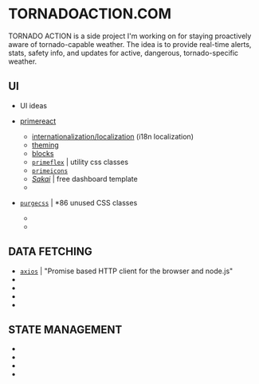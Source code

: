 # **TORNADOACTION.COM**

TORNADO ACTION is a side project I'm working on for staying proactively aware of tornado-capable weather. The idea is to provide real-time alerts, stats, safety info, and updates for active, dangerous, tornado-specific weather.

## **UI**

- UI ideas

- [primereact](https://www.primefaces.org/primereact/setup/)
  - [internationalization/localization](https://www.primefaces.org/primereact/locale) (i18n localization)
  - [theming](https://www.primefaces.org/primereact/theming/)
  - [blocks](https://www.primefaces.org/primeblocks-react/#/documentation)
  - [`primeflex`](https://www.primefaces.org/primeflex/) | utility css classes
  - [`primeicons`]()
  - [_Sakai_](https://www.primefaces.org/sakai-react/#/) | free dashboard template
  - []()
- [`purgecss`](https://purgecss.com/) | \*86 unused CSS classes
  - []()
  - []()

## **DATA FETCHING**

- [`axios`](https://github.com/axios/axios#table-of-contents) | "Promise based HTTP client for the browser and node.js"
- []()
- []()
- []()
- []()

## **STATE MANAGEMENT**

- []()
- []()
- []()
- []()
